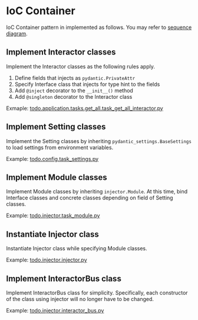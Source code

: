 # IoC Container

IoC Container pattern in implemented as follows.
You may refer to [sequence diagram].

## Implement Interactor classes

Implement the Interactor classes as the following rules apply.

1. Define fields that injects as `pydantic.PrivateAttr`
2. Specify Interface class that injects for type hint to the fields
3. Add `@inject` decorator to the `__init__()` method
4. Add `@singleton` decorator to the Interactor class

Exmaple: [todo.application.tasks.get_all.task_get_all_interactor.py]

## Implement Setting classes

Implement the Setting classes by inheriting `pydantic_settings.BaseSettings` to load settings from environment variables.

Example: [todo.config.task_settings.py]

## Implement Module classes

Implement Module classes by inheriting `injector.Module`.
At this time, bind Interface classes and concrete classes depending on field of Setting classes.

Example: [todo.injector.task_module.py]

## Instantiate Injector class

Instantiate Injector class while specifying Module classes.

Example: [todo.injector.injector.py]

## Implement InteractorBus class

Implement InteractorBus class for simplicity.
Specifically, each constructor of the class using injector will no longer have to be changed.

Example: [todo.injector.interactor_bus.py]

[sequence diagram]: ./sequence_diagrams.md#IoC-Container
[todo.application.tasks.get_all.task_get_all_interactor.py]: ../src/todo/application/tasks/get_all/task_get_all_interactor.py
[todo.config.task_settings.py]: ../src/todo/config/task_settings.py
[todo.injector.task_module.py]: ../src/todo/injector/task_module.py
[todo.injector.injector.py]: ../src/todo/injector/injector.py
[todo.injector.interactor_bus.py]: ../src/todo/injector/interactor_bus.py
